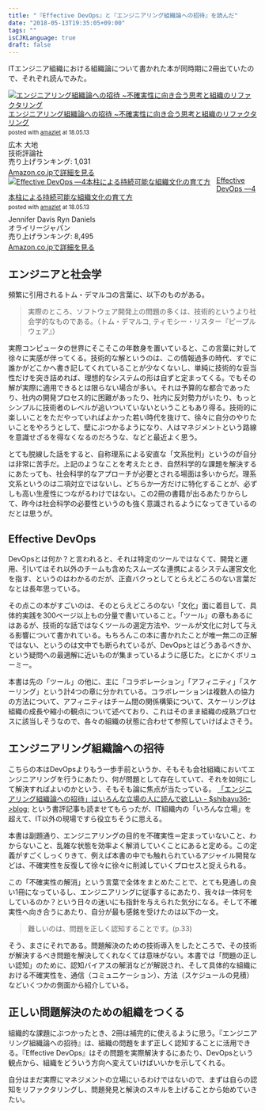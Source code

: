```yaml
---
title: "『Effective DevOps』と『エンジニアリング組織論への招待』を読んだ"
date: "2018-05-13T19:35:05+09:00"
tags: ""
isCJKLanguage: true
draft: false
---
```


ITエンジニア組織における組織論について書かれた本が同時期に2冊出ていたので、それぞれ読んでみた。

<div class="amazlet-box" style="margin-bottom:0px;"><div class="amazlet-image" style="float:left;margin:0px 12px 1px 0px;"><a href="http://www.amazon.co.jp/exec/obidos/ASIN/4774196053/diary081213-22/ref=nosim/" name="amazletlink" target="_blank"><img src="https://images-fe.ssl-images-amazon.com/images/I/51zMvVL4MeL._SL160_.jpg" alt="エンジニアリング組織論への招待 ~不確実性に向き合う思考と組織のリファクタリング" style="border: none;" /></a></div><div class="amazlet-info" style="line-height:120%; margin-bottom: 10px"><div class="amazlet-name" style="margin-bottom:10px;line-height:120%"><a href="http://www.amazon.co.jp/exec/obidos/ASIN/4774196053/diary081213-22/ref=nosim/" name="amazletlink" target="_blank">エンジニアリング組織論への招待 ~不確実性に向き合う思考と組織のリファクタリング</a><div class="amazlet-powered-date" style="font-size:80%;margin-top:5px;line-height:120%">posted with <a href="http://www.amazlet.com/" title="amazlet" target="_blank">amazlet</a> at 18.05.13</div></div><div class="amazlet-detail">広木 大地 <br />技術評論社 <br />売り上げランキング: 1,031<br /></div><div class="amazlet-sub-info" style="float: left;"><div class="amazlet-link" style="margin-top: 5px"><a href="http://www.amazon.co.jp/exec/obidos/ASIN/4774196053/diary081213-22/ref=nosim/" name="amazletlink" target="_blank">Amazon.co.jpで詳細を見る</a></div></div></div><div class="amazlet-footer" style="clear: left"></div></div>


<div class="amazlet-box" style="margin-bottom:0px;"><div class="amazlet-image" style="float:left;margin:0px 12px 1px 0px;"><a href="http://www.amazon.co.jp/exec/obidos/ASIN/4873118352/diary081213-22/ref=nosim/" name="amazletlink" target="_blank"><img src="https://images-fe.ssl-images-amazon.com/images/I/51hSE7AENQL._SL160_.jpg" alt="Effective DevOps ―4本柱による持続可能な組織文化の育て方" style="border: none;" /></a></div><div class="amazlet-info" style="line-height:120%; margin-bottom: 10px"><div class="amazlet-name" style="margin-bottom:10px;line-height:120%"><a href="http://www.amazon.co.jp/exec/obidos/ASIN/4873118352/diary081213-22/ref=nosim/" name="amazletlink" target="_blank">Effective DevOps ―4本柱による持続可能な組織文化の育て方</a><div class="amazlet-powered-date" style="font-size:80%;margin-top:5px;line-height:120%">posted with <a href="http://www.amazlet.com/" title="amazlet" target="_blank">amazlet</a> at 18.05.13</div></div><div class="amazlet-detail">Jennifer Davis Ryn Daniels <br />オライリージャパン <br />売り上げランキング: 8,495<br /></div><div class="amazlet-sub-info" style="float: left;"><div class="amazlet-link" style="margin-top: 5px"><a href="http://www.amazon.co.jp/exec/obidos/ASIN/4873118352/diary081213-22/ref=nosim/" name="amazletlink" target="_blank">Amazon.co.jpで詳細を見る</a></div></div></div><div class="amazlet-footer" style="clear: left"></div></div>

## エンジニアと社会学

頻繁に引用されるトム・デマルコの言葉に、以下のものがある。

> 実際のところ、ソフトウェア開発上の問題の多くは、技術的というより社会学的なものである。（トム・デマルコ, ティモシー・リスター『ピープルウェア』）

実際コンピュータの世界にそこそこの年数身を置いていると、この言葉に対して徐々に実感が伴ってくる。技術的な解というのは、この情報過多の時代、すでに誰かがどこかへ書き記してくれていることが少なくないし、単純に技術的な妥当性だけを突き詰めれば、理想的なシステムの形は自ずと定まってくる。でもその解が実際に適用できるとは限らない場合が多い。それは予算的な都合であったり、社内の開発プロセス的に困難があったり、社内に反対勢力がいたり、もっとシンプルに技術者のレベルが追いついていないということもあり得る。技術的に楽しいことをただやっていればよかった若い時代を抜けて、徐々に自分のやりたいことをやろうとして、壁にぶつかるようになり、人はマネジメントという路線を意識せざるを得なくなるのだろうな、などと最近よく思う。

とても脱線した話をすると、自称理系による安直な「文系批判」というのが自分は非常に苦手だ。上記のようなことを考えたとき、自然科学的な課題を解決するにあたっても、社会科学的なアプローチが必要とされる場面は多いからだ。理系文系というのは二項対立ではないし、どちらか一方だけに特化することが、必ずしも高い生産性につながるわけではない。この2冊の書籍が出るあたりからして、昨今は社会科学の必要性というのも強く意識されるようになってきているのだとは思うが。

## Effective DevOps

DevOpsとは何か？と言われると、それは特定のツールではなくて、開発と運用、引いてはそれ以外のチームも含めたスムーズな連携によるシステム運営文化を指す、というのはわかるのだが、正直バクっとしてとらえどころのない言葉だなとは長年思っている。

その点この本がすごいのは、そのとらえどころのない「文化」面に着目して、具体的実践を300ページ以上もの分量で書いていること。「ツール」の章もあるにはあるが、技術的な話ではなくツールの選定方法や、ツールが文化に対して与える影響について書かれている。もちろんこの本に書かれたことが唯一無二の正解ではない、というのは文中でも断られているが、DevOpsとはどうあるべきか、という疑問への最適解に近いものが集まっているように感じた。とにかくボリューミー。

本書は先の「ツール」の他に、主に「コラボレーション」「アフィニティ」「スケーリング」という計4つの章に分かれている。コラボレーションは複数人の協力の方法について、アフィニティはチーム間の関係構築について、スケーリングは組織の成長や縮小の観点について述べており、これはそのまま組織の成熟プロセスに該当しそうなので、各々の組織の状態に合わせて参照していけばよさそう。

## エンジニアリング組織論への招待

こちらの本はDevOpsよりもう一歩手前というか、そもそも会社組織においてエンジニアリングを行うにあたり、何が問題として存在していて、それを如何にして解決すればよいのかという、そもそも論に焦点が当たっている。 [「エンジニアリング組織論への招待」はいろんな立場の人に読んで欲しい - $shibayu36->blog;](http://blog.shibayu36.org/entry/2018/03/27/193000) という書評記事も読ませてもらったが、IT組織内の「いろんな立場」を超えて、IT以外の現場ですら役立ちそうに思える。

本書は副題通り、エンジニアリングの目的を不確実性＝定まっていないこと、わからないこと、乱雑な状態を効率よく解消していくことにあると定める。この定義がすごくしっくりきて、例えば本書の中でも触れられているアジャイル開発などは、不確実性を反復して徐々に徐々に削減していくプロセスと捉えられる。

この「不確実性の解消」という言葉で全体をまとめたことで、とても見通しの良い1冊になっているし、エンジニアリングに従事するにあたり、我々は一体何をしているのか？という日々の迷いにも指針を与えられた気分になる。そして不確実性へ向き合うにあたり、自分が最も感銘を受けたのは以下の一文。

> 難しいのは、問題を正しく認知することです。(p.33)

そう、まさにそれである。問題解決のための技術導入をしたところで、その技術が解決するべき問題を解決してくれなくては意味がない。本書では「問題の正しい認知」のために、認知バイアスの解消などが解説され、そして具体的な組織における不確実性を、通信（コミュニケーション）、方法（スケジュールの見積）などいくつかの側面から紹介している。

## 正しい問題解決のための組織をつくる

組織的な課題にぶつかったとき、2冊は補完的に使えるように思う。『エンジニアリング組織論への招待』は、組織の問題をまず正しく認知することに活用できる。『Effective DevOps』はその問題を実際解決するにあたり、DevOpsという観点から、組織をどういう方向へ変えていけばいいかを示してくれる。

自分はまだ実際にマネジメントの立場にいるわけではないので、まずは自らの認知をリファクタリングし、問題発見と解決のスキルを上げることから始めていきたい。
